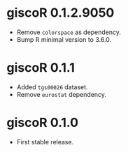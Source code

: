 # giscoR 0.1.2.9050

- Remove `colorspace` as dependency.
- Bump R minimal version to 3.6.0.


# giscoR 0.1.1

- Added `tgs00026` dataset.
- Remove `eurostat` dependency.


# giscoR 0.1.0

- First stable release.
